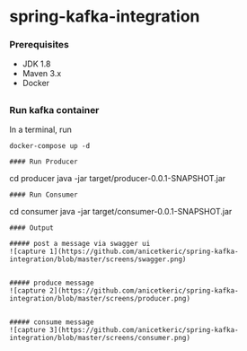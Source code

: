 # spring-kafka-integration

### Prerequisites
- JDK 1.8
- Maven 3.x
- Docker
##
### Run kafka container
In a terminal, run
```
docker-compose up -d
```

```
#### Run Producer
```
cd producer
java -jar target/producer-0.0.1-SNAPSHOT.jar
```
#### Run Consumer
```
cd consumer
java -jar target/consumer-0.0.1-SNAPSHOT.jar
```
#### Output

##### post a message via swagger ui
![capture 1](https://github.com/anicetkeric/spring-kafka-integration/blob/master/screens/swagger.png)


##### produce message
![capture 2](https://github.com/anicetkeric/spring-kafka-integration/blob/master/screens/producer.png)


##### consume message
![capture 3](https://github.com/anicetkeric/spring-kafka-integration/blob/master/screens/consumer.png)
